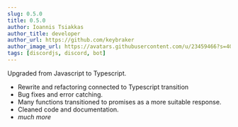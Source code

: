 ```yaml
---
slug: 0.5.0
title: 0.5.0
author: Ioannis Tsiakkas
author_title: developer
author_url: https://github.com/keybraker
author_image_url: https://avatars.githubusercontent.com/u/23459466?s=400&u=dcee0bcfb1acb1136df98cedcdc5c77000e402c8&v=4
tags: [discordjs, discord, bot]
---
```


Upgraded from Javascript to Typescript.

<!--truncate-->

- Rewrite and refactoring connected to Typescript transition
- Bug fixes and error catching.
- Many functions transitioned to promises as a more suitable response.
- Cleaned code and documentation.
- _much more_
